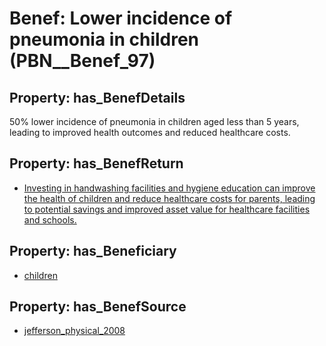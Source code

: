 # Benef: __Lower incidence of pneumonia in children__ (PBN__Benef_97)

## Property: has_BenefDetails

50% lower incidence of pneumonia in children aged less than 5 years, leading to improved health outcomes and reduced healthcare costs.

## Property: has_BenefReturn

* [Investing in handwashing facilities and hygiene education can improve the health of children and reduce healthcare costs for parents, leading to potential savings and improved asset value for healthcare facilities and schools.](../BenefReturn/PBN__BenefReturn_96)

## Property: has_Beneficiary

* [children](../Stakeholder/PBN__Stakeholder_62)

## Property: has_BenefSource

* [jefferson_physical_2008](../Article/PBN__Article_22)

